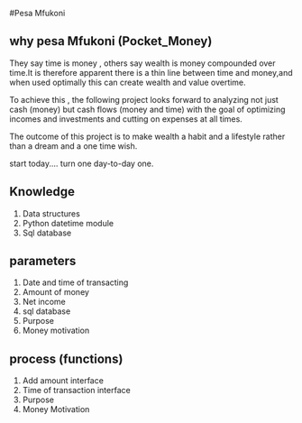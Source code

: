 #Pesa Mfukoni

## why pesa Mfukoni (Pocket_Money)
They say time is money , others say wealth is money compounded over time.It is therefore apparent there is a 
thin line between time and money,and when used optimally this can create wealth and value overtime.

To achieve this , the following project looks forward to analyzing not just cash (money) but cash flows (money and time) 
with the goal of optimizing incomes and investments and cutting on expenses at all times.

The outcome of this project is to make wealth a habit and a lifestyle rather than a dream and a one time wish.

start today....  turn one day-to-day one.



## Knowledge
1. Data structures
2. Python datetime module
3. Sql database


## parameters
1. Date and time of transacting
2. Amount of money
3. Net income
4. sql database
5. Purpose
6. Money motivation

## process (functions)
1. Add amount interface
2. Time of transaction interface
3. Purpose
4. Money Motivation




